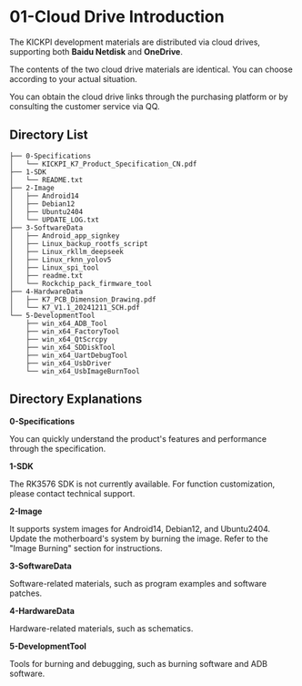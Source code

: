 
# 01-Cloud Drive Introduction

The KICKPI development materials are distributed via cloud drives, supporting both **Baidu Netdisk** and **OneDrive**.

The contents of the two cloud drive materials are identical. You can choose according to your actual situation.

You can obtain the cloud drive links through the purchasing platform or by consulting the customer service via QQ.

## Directory List

```
├── 0-Specifications
│   └── KICKPI_K7_Product_Specification_CN.pdf
├── 1-SDK
│   └── README.txt
├── 2-Image
│   ├── Android14
│   ├── Debian12
│   ├── Ubuntu2404
│   └── UPDATE_LOG.txt
├── 3-SoftwareData
│   ├── Android_app_signkey
│   ├── Linux_backup_rootfs_script
│   ├── Linux_rkllm_deepseek
│   ├── Linux_rknn_yolov5
│   ├── Linux_spi_tool
│   ├── readme.txt
│   └── Rockchip_pack_firmware_tool
├── 4-HardwareData
│   ├── K7_PCB_Dimension_Drawing.pdf
│   └── K7_V1.1_20241211_SCH.pdf
└── 5-DevelopmentTool
    ├── win_x64_ADB_Tool
    ├── win_x64_FactoryTool
    ├── win_x64_QtScrcpy
    ├── win_x64_SDDiskTool
    ├── win_x64_UartDebugTool
    ├── win_x64_UsbDriver
    └── win_x64_UsbImageBurnTool
```

## Directory Explanations

**0-Specifications**

You can quickly understand the product's features and performance through the specification.

**1-SDK**

The RK3576 SDK is not currently available.
For function customization, please contact technical support.

**2-Image**

It supports system images for Android14, Debian12, and Ubuntu2404.
Update the motherboard's system by burning the image. Refer to the "Image Burning" section for instructions.

**3-SoftwareData**

Software-related materials, such as program examples and software patches.

**4-HardwareData**

Hardware-related materials, such as schematics.

**5-DevelopmentTool**

Tools for burning and debugging, such as burning software and ADB software.
